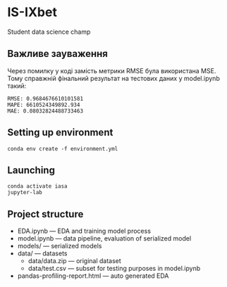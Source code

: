 # IS-IXbet
Student data science champ

## Важливе зауваження
Через помилку у коді замість метрики RMSE була використана MSE.
Тому справжній фінальний результат на тестових даних у model.ipynb такий:
```
RMSE: 0.9684676610101581
MAPE: 6610524349892.934
MAE: 0.08032824488733463
```
## Setting up environment
```
conda env create -f environment.yml
```
## Launching
```
conda activate iasa
jupyter-lab
```
## Project structure
- EDA.ipynb — EDA and training model process
- model.ipynb — data pipeline, evaluation of serialized model
- models/ — serialized models
- data/ — datasets
  - data/data.zip — original dataset
  - data/test.csv — subset for testing purposes in model.ipynb
- pandas-profiling-report.html — auto generated EDA

